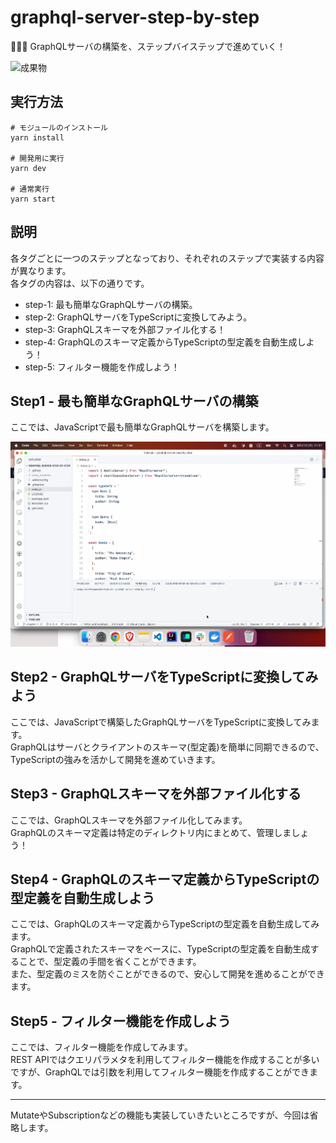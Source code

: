 # graphql-server-step-by-step

🥜🥜🥜 GraphQLサーバの構築を、ステップバイステップで進めていく！  

![成果物](./docs/img/fruit.gif)  

## 実行方法

```shell
# モジュールのインストール
yarn install

# 開発用に実行
yarn dev

# 通常実行
yarn start
```

## 説明

各タグごとに一つのステップとなっており、それぞれのステップで実装する内容が異なります。  
各タグの内容は、以下の通りです。  

- step-1: 最も簡単なGraphQLサーバの構築。
- step-2: GraphQLサーバをTypeScriptに変換してみよう。
- step-3: GraphQLスキーマを外部ファイル化する！
- step-4: GraphQLのスキーマ定義からTypeScriptの型定義を自動生成しよう！
- step-5: フィルター機能を作成しよう！

## Step1 - 最も簡単なGraphQLサーバの構築

ここでは、JavaScriptで最も簡単なGraphQLサーバを構築します。  

![Step1](./docs/img/step1.webp)  

## Step2 - GraphQLサーバをTypeScriptに変換してみよう

ここでは、JavaScriptで構築したGraphQLサーバをTypeScriptに変換してみます。  
GraphQLはサーバとクライアントのスキーマ(型定義)を簡単に同期できるので、TypeScriptの強みを活かして開発を進めていきます。  

## Step3 - GraphQLスキーマを外部ファイル化する

ここでは、GraphQLスキーマを外部ファイル化してみます。  
GraphQLのスキーマ定義は特定のディレクトリ内にまとめて、管理しましょう！  

## Step4 - GraphQLのスキーマ定義からTypeScriptの型定義を自動生成しよう

ここでは、GraphQLのスキーマ定義からTypeScriptの型定義を自動生成してみます。  
GraphQLで定義されたスキーマをベースに、TypeScriptの型定義を自動生成することで、型定義の手間を省くことができます。  
また、型定義のミスを防ぐことができるので、安心して開発を進めることができます。  

## Step5 - フィルター機能を作成しよう

ここでは、フィルター機能を作成してみます。  
REST APIではクエリパラメタを利用してフィルター機能を作成することが多いですが、GraphQLでは引数を利用してフィルター機能を作成することができます。  

---

MutateやSubscriptionなどの機能も実装していきたいところですが、今回は省略します。  
